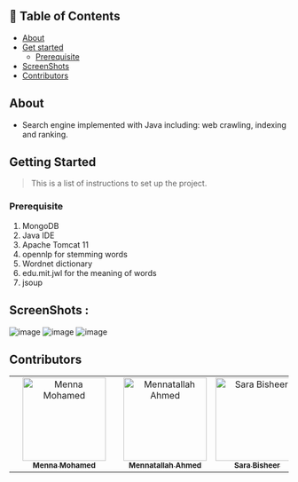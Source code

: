## 📝 Table of Contents

- [About](#about)
- [Get started](#get-started)
  - [Prerequisite](#req)
- [ScreenShots ](#screen-shots)
- [Contributors](#Contributors)

## About <a name = "about"></a>
- Search engine implemented with Java including: web crawling, indexing and ranking.

## Getting Started <a name = "get-started"></a>

> This is a list of instructions to set up the project.

### Prerequisite <a name = "req"></a>

1. MongoDB
2. Java IDE
3. Apache Tomcat 11
4. opennlp for stemming words
5. Wordnet dictionary
6. edu.mit.jwl for the meaning of words
7. jsoup
## ScreenShots : <a name = "screen-shots"></a>


![image](https://github.com/mennamohamed0207/Search_Engine/assets/90017398/bb81fc26-cb18-4355-9b31-4a69b62fc36e)
![image](https://github.com/mennamohamed0207/Search_Engine/assets/90017398/3dcaedf0-5b66-4f6c-ac07-c295f129f0fe)
![image](https://github.com/mennamohamed0207/Search_Engine/assets/90017398/68125fce-3a5e-498e-9320-de640fe5e5c4)


## Contributors <a name = "Contributors"></a>

<table>
  <tr>
    <td align="center">
    </td>
        <td align="center">
    <a href="https://github.com/mennamohamed0207" target="_black">
    <img src="https://avatars.githubusercontent.com/u/90017398?v=4" width="150px;" alt="Menna Mohamed"/>
    <br />
    <sub><b>Menna Mohamed</b></sub></a>
    </td>
    <td align="center">
    <td align="center">
    <a href="https://github.com/Menna-Ahmed7" target="_black">
    <img src="https://avatars.githubusercontent.com/u/110634473?v=4" width="150px;" alt="Mennatallah Ahmed"/>
    <br />
    <sub><b>Mennatallah Ahmed</b></sub></a>
    </td>
    <td align="center">
    <a href="https://github.com/SH8664" target="_black">
    <img src="https://avatars.githubusercontent.com/u/113303945?v=4" width="150px;" alt="Sara Bisheer"/>
    <br />
    <sub><b>Sara Bisheer</b></sub></a>
    </td>
    
    
  </tr>
 </table>
